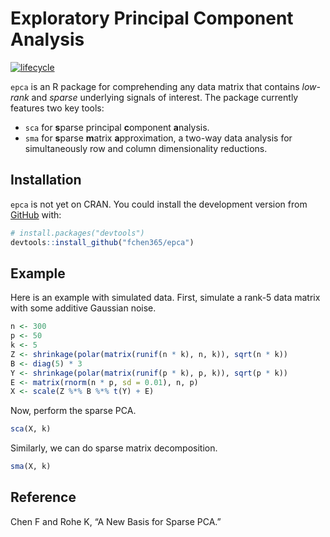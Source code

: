 


<!-- README.md is generated from README.Rmd. Please edit that file -->

# Exploratory Principal Component Analysis

<!-- badges: start -->

[![lifecycle](https://img.shields.io/badge/lifecycle-experimental-orange.svg)](https://www.tidyverse.org/lifecycle/#experimental)
<!-- badges: end -->

`epca` is an R package for comprehending any data matrix that contains
*low-rank* and *sparse* underlying signals of interest. The package
currently features two key tools:

  - `sca` for **s**parse principal **c**omponent **a**nalysis.
  - `sma` for **s**parse **m**atrix **a**pproximation, a two-way data
    analysis for simultaneously row and column dimensionality
    reductions.

## Installation

<!-- You can install the released version of epca from [CRAN](https://CRAN.R-project.org) with: -->

<!-- ``` r -->

<!-- install.packages("epca") -->

<!-- ``` -->

<!-- or the development version from [GitHub](https://github.com/) with: -->

`epca` is not yet on CRAN. You could install the development version
from [GitHub](https://github.com/) with:

``` r
# install.packages("devtools")
devtools::install_github("fchen365/epca")
```

## Example

Here is an example with simulated data. First, simulate a rank-5 data
matrix with some additive Gaussian noise.

``` r
n <- 300
p <- 50
k <- 5
Z <- shrinkage(polar(matrix(runif(n * k), n, k)), sqrt(n * k))
B <- diag(5) * 3
Y <- shrinkage(polar(matrix(runif(p * k), p, k)), sqrt(p * k))
E <- matrix(rnorm(n * p, sd = 0.01), n, p)
X <- scale(Z %*% B %*% t(Y) + E)
```

Now, perform the sparse PCA.

``` r
sca(X, k)
```

Similarly, we can do sparse matrix decomposition.

``` r
sma(X, k)
```

## Reference

Chen F and Rohe K, “A New Basis for Sparse PCA.”
